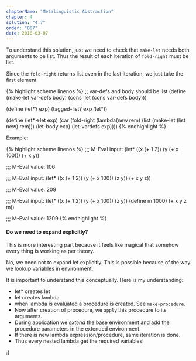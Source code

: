 ```yaml
---
chapterName: "Metalinguistic Abstraction"
chapter: 4
solution: "4.7"
order: "007"
date: 2018-03-07 
---
```


To understand this solution, just we need to check that `make-let` needs both arguments to be list. Thus the result of each iteration of `fold-right` must be list.

Since the `fold-right` returns list even in the last iteration, we just take the first element.

{% highlight scheme linenos %}
;; var-defs and body should be list
(define (make-let var-defs body)
  (cons 'let (cons var-defs body)))

(define (let*? exp) (tagged-list? exp 'let*))

(define (let*->let exp)
  (car
   (fold-right (lambda(new rem)
				 (list (make-let (list new) rem)))
			   (let-body exp)
			   (let-vardefs exp))))
{% endhighlight %}

Example:

{% highlight scheme linenos %}
;;; M-Eval input:
(let* ((x (+ 1 2)) (y (+ x 100))) (+ x y))

;;; M-Eval value:
106

;;; M-Eval input:
(let* ((x (+ 1 2)) (y (+ x 100)) (z y)) (+ x y z))

;;; M-Eval value:
209

;;; M-Eval input:
(let* ((x (+ 1 2)) (y (+ x 100)) (z y)) (define m 1000) (+ x y z m))

;;; M-Eval value:
1209
{% endhighlight %}

#### Do we need to expand explicitly?

This is more interesting part because it feels like magical that somehow every thing is working as per theory.

No, we need not to expand let explicitly. This is possible because of the way we lookup variables in environment. 

It is important to understand this conceptually. Here is my understanding:

- let* creates let
- let creates lambda
- when lambda is evaluated a procedure is created. See `make-procedure`.
- Now after creation of procedure, we `apply` this procedure to its arguments.
- During application we *extend* the base environment and add the procedure parameters in the extended environment.
- If there is new lambda expression/procedure, same iteration is done.
- Thus every nested lambda get the required variables!

:)
